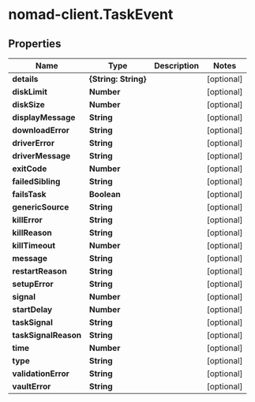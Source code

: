 # nomad-client.TaskEvent

## Properties

Name | Type | Description | Notes
------------ | ------------- | ------------- | -------------
**details** | **{String: String}** |  | [optional] 
**diskLimit** | **Number** |  | [optional] 
**diskSize** | **Number** |  | [optional] 
**displayMessage** | **String** |  | [optional] 
**downloadError** | **String** |  | [optional] 
**driverError** | **String** |  | [optional] 
**driverMessage** | **String** |  | [optional] 
**exitCode** | **Number** |  | [optional] 
**failedSibling** | **String** |  | [optional] 
**failsTask** | **Boolean** |  | [optional] 
**genericSource** | **String** |  | [optional] 
**killError** | **String** |  | [optional] 
**killReason** | **String** |  | [optional] 
**killTimeout** | **Number** |  | [optional] 
**message** | **String** |  | [optional] 
**restartReason** | **String** |  | [optional] 
**setupError** | **String** |  | [optional] 
**signal** | **Number** |  | [optional] 
**startDelay** | **Number** |  | [optional] 
**taskSignal** | **String** |  | [optional] 
**taskSignalReason** | **String** |  | [optional] 
**time** | **Number** |  | [optional] 
**type** | **String** |  | [optional] 
**validationError** | **String** |  | [optional] 
**vaultError** | **String** |  | [optional] 


